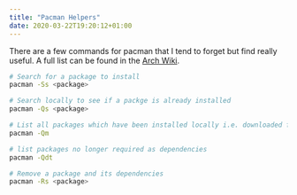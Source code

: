 ```yaml
---
title: "Pacman Helpers"
date: 2020-03-22T19:20:12+01:00
---
```


There are a few commands for pacman that I tend to forget but find really useful. A full list can be found in the [Arch Wiki](https://wiki.archlinux.org/index.php/Pacman).

```bash
# Search for a package to install
pacman -Ss <package>

# Search locally to see if a packge is already installed
pacman -Qs <package>

# List all packages which have been installed locally i.e. downloaded from the aur.
pacman -Qm

# list packages no longer required as dependencies
pacman -Qdt

# Remove a package and its dependencies
pacman -Rs <package>
```

